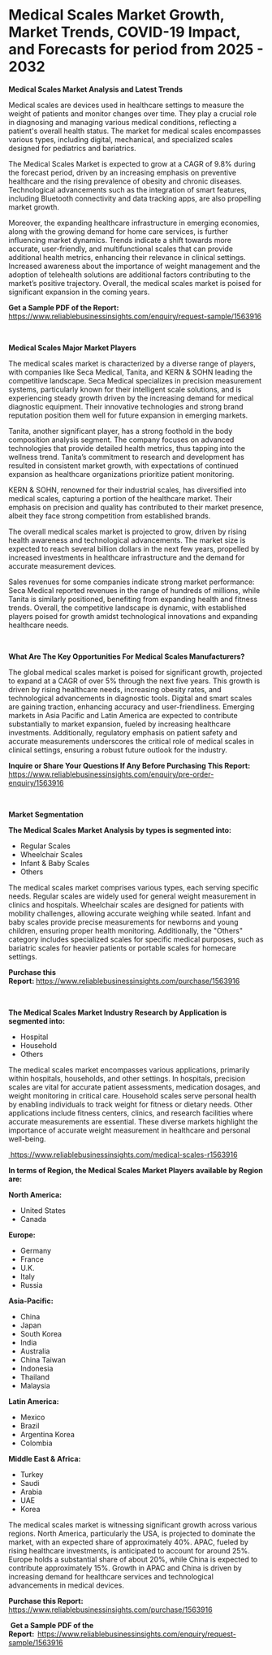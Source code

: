<p><h1>Medical Scales Market Growth, Market Trends, COVID-19 Impact, and Forecasts for period from 2025 - 2032</h1></p><p><strong>Medical Scales Market Analysis and Latest Trends</strong></p>
<p><p>Medical scales are devices used in healthcare settings to measure the weight of patients and monitor changes over time. They play a crucial role in diagnosing and managing various medical conditions, reflecting a patient's overall health status. The market for medical scales encompasses various types, including digital, mechanical, and specialized scales designed for pediatrics and bariatrics.</p><p>The Medical Scales Market is expected to grow at a CAGR of 9.8% during the forecast period, driven by an increasing emphasis on preventive healthcare and the rising prevalence of obesity and chronic diseases. Technological advancements such as the integration of smart features, including Bluetooth connectivity and data tracking apps, are also propelling market growth. </p><p>Moreover, the expanding healthcare infrastructure in emerging economies, along with the growing demand for home care services, is further influencing market dynamics. Trends indicate a shift towards more accurate, user-friendly, and multifunctional scales that can provide additional health metrics, enhancing their relevance in clinical settings. Increased awareness about the importance of weight management and the adoption of telehealth solutions are additional factors contributing to the market’s positive trajectory. Overall, the medical scales market is poised for significant expansion in the coming years.</p></p>
<p><strong>Get a Sample PDF of the Report:&nbsp;</strong> <a href="https://www.reliablebusinessinsights.com/enquiry/request-sample/1563916?utm_campaign=3148&utm_medium=2&utm_source=Github&utm_content=ia&utm_term=13042025&utm_id=medical-scales">https://www.reliablebusinessinsights.com/enquiry/request-sample/1563916</a></p>
<p>&nbsp;</p>
<p><strong>Medical Scales Major Market Players</strong></p>
<p><p>The medical scales market is characterized by a diverse range of players, with companies like Seca Medical, Tanita, and KERN & SOHN leading the competitive landscape. Seca Medical specializes in precision measurement systems, particularly known for their intelligent scale solutions, and is experiencing steady growth driven by the increasing demand for medical diagnostic equipment. Their innovative technologies and strong brand reputation position them well for future expansion in emerging markets.</p><p>Tanita, another significant player, has a strong foothold in the body composition analysis segment. The company focuses on advanced technologies that provide detailed health metrics, thus tapping into the wellness trend. Tanita’s commitment to research and development has resulted in consistent market growth, with expectations of continued expansion as healthcare organizations prioritize patient monitoring.</p><p>KERN & SOHN, renowned for their industrial scales, has diversified into medical scales, capturing a portion of the healthcare market. Their emphasis on precision and quality has contributed to their market presence, albeit they face strong competition from established brands.</p><p>The overall medical scales market is projected to grow, driven by rising health awareness and technological advancements. The market size is expected to reach several billion dollars in the next few years, propelled by increased investments in healthcare infrastructure and the demand for accurate measurement devices.</p><p>Sales revenues for some companies indicate strong market performance: Seca Medical reported revenues in the range of hundreds of millions, while Tanita is similarly positioned, benefiting from expanding health and fitness trends. Overall, the competitive landscape is dynamic, with established players poised for growth amidst technological innovations and expanding healthcare needs.</p></p>
<p>&nbsp;</p>
<p><strong>What Are The Key Opportunities For Medical Scales Manufacturers?</strong></p>
<p><p>The global medical scales market is poised for significant growth, projected to expand at a CAGR of over 5% through the next five years. This growth is driven by rising healthcare needs, increasing obesity rates, and technological advancements in diagnostic tools. Digital and smart scales are gaining traction, enhancing accuracy and user-friendliness. Emerging markets in Asia Pacific and Latin America are expected to contribute substantially to market expansion, fueled by increasing healthcare investments. Additionally, regulatory emphasis on patient safety and accurate measurements underscores the critical role of medical scales in clinical settings, ensuring a robust future outlook for the industry.</p></p>
<p><strong>Inquire or Share Your Questions If Any Before Purchasing This Report:</strong> <a href="https://www.reliablebusinessinsights.com/enquiry/pre-order-enquiry/1563916?utm_campaign=3148&utm_medium=2&utm_source=Github&utm_content=ia&utm_term=13042025&utm_id=medical-scales">https://www.reliablebusinessinsights.com/enquiry/pre-order-enquiry/1563916</a></p>
<p>&nbsp;</p>
<p><strong>Market Segmentation</strong></p>
<p><strong>The Medical Scales Market Analysis by types is segmented into:</strong></p>
<p><ul><li>Regular Scales</li><li>Wheelchair Scales</li><li>Infant & Baby Scales</li><li>Others</li></ul></p>
<p><p>The medical scales market comprises various types, each serving specific needs. Regular scales are widely used for general weight measurement in clinics and hospitals. Wheelchair scales are designed for patients with mobility challenges, allowing accurate weighing while seated. Infant and baby scales provide precise measurements for newborns and young children, ensuring proper health monitoring. Additionally, the "Others" category includes specialized scales for specific medical purposes, such as bariatric scales for heavier patients or portable scales for homecare settings.</p></p>
<p><strong>Purchase this Report:&nbsp;</strong><a href="https://www.reliablebusinessinsights.com/purchase/1563916?utm_campaign=3148&utm_medium=2&utm_source=Github&utm_content=ia&utm_term=13042025&utm_id=medical-scales">https://www.reliablebusinessinsights.com/purchase/1563916</a></p>
<p>&nbsp;</p>
<p><strong>The Medical Scales Market Industry Research by Application is segmented into:</strong></p>
<p><ul><li>Hospital</li><li>Household</li><li>Others</li></ul></p>
<p><p>The medical scales market encompasses various applications, primarily within hospitals, households, and other settings. In hospitals, precision scales are vital for accurate patient assessments, medication dosages, and weight monitoring in critical care. Household scales serve personal health by enabling individuals to track weight for fitness or dietary needs. Other applications include fitness centers, clinics, and research facilities where accurate measurements are essential. These diverse markets highlight the importance of accurate weight measurement in healthcare and personal well-being.</p></p>
<p><a href="https://www.reliablebusinessinsights.com/medical-scales-r1563916?utm_campaign=3148&utm_medium=2&utm_source=Github&utm_content=ia&utm_term=13042025&utm_id=medical-scales">&nbsp;https://www.reliablebusinessinsights.com/medical-scales-r1563916</a></p>
<p><strong>In terms of Region, the Medical Scales Market Players available by Region are:</strong></p>
<p>
    <p> <strong> North America: </strong>
        <ul>
            <li>United States</li>
            <li>Canada</li>
        </ul>
        </p> 
    <p> <strong> Europe: </strong>
        <ul>
            <li>Germany</li>
            <li>France</li>
            <li>U.K.</li>
            <li>Italy</li>
            <li>Russia</li>
        </ul>
        </p> 
    <p> <strong> Asia-Pacific: </strong>
        <ul>
            <li>China</li>
            <li>Japan</li>
            <li>South Korea</li>
            <li>India</li>
            <li>Australia</li>
            <li>China Taiwan</li>
            <li>Indonesia</li>
            <li>Thailand</li>
            <li>Malaysia</li>
        </ul>
        </p> 
    <p> <strong> Latin America: </strong>
        <ul>
            <li>Mexico</li>
            <li>Brazil</li>
            <li>Argentina Korea</li>
            <li>Colombia</li>
        </ul>
        </p> 
    <p> <strong> Middle East & Africa: </strong>
        <ul>
            <li>Turkey</li>
            <li>Saudi</li>
            <li>Arabia</li>
            <li>UAE</li>
            <li>Korea</li>
        </ul>
    </p>
    </p>
<p><p>The medical scales market is witnessing significant growth across various regions. North America, particularly the USA, is projected to dominate the market, with an expected share of approximately 40%. APAC, fueled by rising healthcare investments, is anticipated to account for around 25%. Europe holds a substantial share of about 20%, while China is expected to contribute approximately 15%. Growth in APAC and China is driven by increasing demand for healthcare services and technological advancements in medical devices.</p></p>
<p><strong>Purchase this Report: </strong><a href="https://www.reliablebusinessinsights.com/purchase/1563916?utm_campaign=3148&utm_medium=2&utm_source=Github&utm_content=ia&utm_term=13042025&utm_id=medical-scales">https://www.reliablebusinessinsights.com/purchase/1563916</a></p>
<p>&nbsp;<strong>Get a Sample PDF of the Report:&nbsp;&nbsp;</strong><a href="https://www.reliablebusinessinsights.com/enquiry/request-sample/1563916?utm_campaign=3148&utm_medium=2&utm_source=Github&utm_content=ia&utm_term=13042025&utm_id=medical-scales">https://www.reliablebusinessinsights.com/enquiry/request-sample/1563916</a></p>
<p><strong></strong></p>
<p><p></p><p></p><p></p></p>